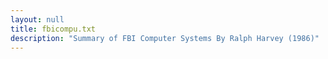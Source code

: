```yaml
---
layout: null
title: fbicompu.txt
description: "Summary of FBI Computer Systems By Ralph Harvey (1986)"
---
```

